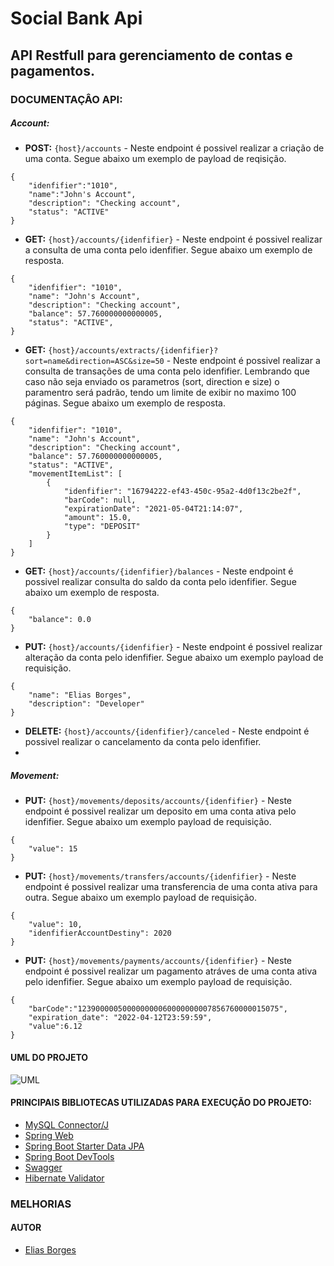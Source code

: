 # Social Bank Api
## API Restfull para gerenciamento de contas e pagamentos.

### DOCUMENTAÇÂO API:
##### Account:
- **POST:** `{host}/accounts` - Neste endpoint é possivel realizar a criação de uma conta. Segue abaixo um exemplo de payload de reqisição. 
```
{
    "idenfifier":"1010",
    "name":"John's Account",
    "description": "Checking account",
    "status": "ACTIVE"
}
```
- **GET:** `{host}/accounts/{idenfifier}` - Neste endpoint é possivel realizar a consulta de uma conta pelo idenfifier. Segue abaixo um exemplo de resposta.
```
{
    "idenfifier": "1010",
    "name": "John's Account",
    "description": "Checking account",
    "balance": 57.760000000000005,
    "status": "ACTIVE",
}
```
- **GET:** `{host}/accounts/extracts/{idenfifier}?sort=name&direction=ASC&size=50` - Neste endpoint é possivel realizar a consulta de transações de uma conta pelo idenfifier.
Lembrando que caso não seja enviado os parametros (sort, direction e size) o paramentro será padrão, tendo um limite de exibir no maximo 100 páginas.
Segue abaixo um exemplo de resposta.
```
{
    "idenfifier": "1010",
    "name": "John's Account",
    "description": "Checking account",
    "balance": 57.760000000000005,
    "status": "ACTIVE",
    "movementItemList": [
        {
            "idenfifier": "16794222-ef43-450c-95a2-4d0f13c2be2f",
            "barCode": null,
            "expirationDate": "2021-05-04T21:14:07",
            "amount": 15.0,
            "type": "DEPOSIT"
        }
    ]
}
```

- **GET:** `{host}/accounts/{idenfifier}/balances` - Neste endpoint é possivel realizar consulta do saldo da conta pelo idenfifier. Segue abaixo um exemplo de resposta.
```
{
    "balance": 0.0
}
```

- **PUT:** `{host}/accounts/{idenfifier}` - Neste endpoint é possivel realizar alteração da conta pelo idenfifier. Segue abaixo um exemplo payload de requisição.
```
{
    "name": "Elias Borges", 
    "description": "Developer"
}
```
- **DELETE:** `{host}/accounts/{idenfifier}/canceled` - Neste endpoint é possivel realizar o cancelamento da conta pelo idenfifier.
- 
##### Movement:
- **PUT:** `{host}/movements/deposits/accounts/{idenfifier}` - Neste endpoint é possivel realizar um deposito em uma conta ativa pelo idenfifier. Segue abaixo um exemplo payload de requisição.
```
{
    "value": 15
}
```

- **PUT:** `{host}/movements/transfers/accounts/{idenfifier}` - Neste endpoint é possivel realizar uma transferencia de uma conta ativa para outra. Segue abaixo um exemplo payload de requisição.
```
{
    "value": 10,
    "idenfifierAccountDestiny": 2020
}
```

- **PUT:** `{host}/movements/payments/accounts/{idenfifier}` - Neste endpoint é possivel realizar um pagamento atráves de uma conta ativa pelo idenfifier. Segue abaixo um exemplo payload de requisição.
```
{
    "barCode":"123900000500000000060000000007856760000015075",
    "expiration_date": "2022-04-12T23:59:59",
    "value":6.12
}
```
#### UML DO PROJETO
![UML](https://user-images.githubusercontent.com/31020103/117090151-f1651800-ad2d-11eb-96bd-e99193c94998.png)


#### PRINCIPAIS BIBLIOTECAS UTILIZADAS PARA EXECUÇÃO DO PROJETO:

* [MySQL Connector/J](https://mvnrepository.com/artifact/mysql/mysql-connector-java)
* [Spring Web](https://mvnrepository.com/artifact/org.springframework/spring-web)
* [Spring Boot Starter Data JPA](https://mvnrepository.com/artifact/org.springframework.boot/spring-boot-starter-data-jpa)
* [Spring Boot DevTools](https://mvnrepository.com/artifact/org.springframework.boot/spring-boot-devtools)
* [Swagger](https://swagger.io/)
* [Hibernate Validator](https://hibernate.org/validator/)

### MELHORIAS


#### AUTOR

- [Elias Borges](https://www.linkedin.com/in/eliasborges)
